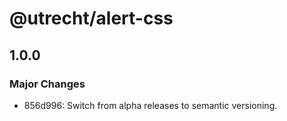 # @utrecht/alert-css

## 1.0.0

### Major Changes

- 856d996: Switch from alpha releases to semantic versioning.
